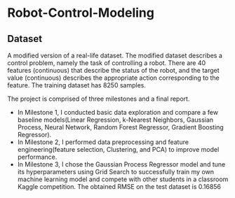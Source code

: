 # Robot-Control-Modeling
## Dataset
A modified version of a real-life dataset. The modified dataset describes a control problem, namely the task of controlling a robot. There are 40 features (continuous) that describe the status of the robot, and the target value (continuous) describes the appropriate action corresponding to the feature. The training dataset has 8250 samples. 

The project is comprised of three milestones and a final report. 
- In Milestone 1, I conducted basic data exploration and compare a few baseline models(Linear Regression, k-Nearest Neighbors, Gaussian Process, Neural Network, Random Forest Regressor, Gradient Boosting Regressor). 
- In Milestone 2, I performed data preprocessing and feature engineering(feature selection, Clustering, and PCA) to improve model performance. 
- In Milestone 3, I chose the Gaussian Process Regressor model and tune its hyperparameters using Grid Search to successfully train my own machine learning model and compete with other students in a classroom Kaggle competition. The obtained RMSE on the test dataset is 0.16856
